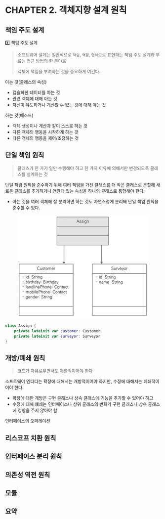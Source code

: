 # CHAPTER 2. 객체지향 설계 원칙

## 책임 주도 설계

1️⃣ 책임 주도 설계

> 소프트웨어 설계는 일반적으로 `책임`, `역할`, `협력`으로 표현하는 책임 주도 설계라 부르는 접근 방법의 한 분야로
>
> 객체에 책임을 부여하는 것을 중요하게 여긴다.

아는 것(클래스의 속성)
- 캡슐화한 데이터를 아는 것
- 관련 객체에 대해 아는 것
- 자신이 유도하거나 계산할 수 있는 것에 대해 아는 것

하는 것(메소드)
- 객체 생성이나 계산과 같이 스스로 하는 것
- 다른 객체의 행동을 시작하게 하는 것
- 다른 객체의 행동을 제어/조정하는 것

## 단일 책임 원칙

> 클래스가 한 가지 일만 수행해야 하고 한 가지 이유에 의해서만 변경되도록 클래스를 설계하는 것

단일 책임 원칙을 준수하기 위해 여러 책임을 가진 클래스를 더 작은 클래스로 분할해 새로운 클래스를 추가하거나 연관돼 있는 속성을 하나의 클래스로 통합해야 한다.
- 아는 것을 여러 객체에 잘 분리하면 하는 것도 자연스럽게 분리돼 단일 책임 원칙을 준수할 수 있다.

<figure><img src="../../.gitbook/assets/microservices-eventsourcing/2-5.png" alt=""><figcaption></figcaption></figure>

```kotlin
class Assign {
    private lateinit var customer: Customer
    private lateinit var surveyor: Surveyor
}
```

## 개방/폐쇄 원칙

> 코드가 자유로우면서도 제한적이어야 한다

소프트웨어 엔티티는 확장에 대해서는 개방적이어야 하지만, 수정에 대해서는 폐쇄적이어야 한다.
- 확장에 대한 개방은 구현 클래스나 상속 클래스에 기능을 추가할 수 있어야 하고
- 수정에 대해 폐쇄는 인터페이스나 상위 클래스의 변화가 구현 클래스나 상속 클래스에 영향을 주지 않아야 함

인터페이스의 오퍼레이션



## 리스코프 치환 원칙

## 인터페이스 분리 원칙

## 의존성 역전 원칙

## 모듈

## 요약